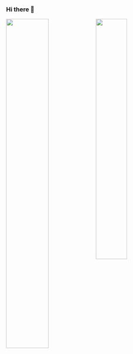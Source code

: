 ### Hi there 👋
<div>
  <img align="left" width = "48%" src="https://github-readme-stats-n24a.vercel.app/api?username=soppydart&count_private=true&show_icons=true&theme=radical&hide=contribs"/>
<img align="center" width = "41%" src="https://github-readme-stats-n24a.vercel.app/api/top-langs/?username=soppydart&langs_count=4&show_icons=true&theme=radical&layout=compact"/></div>

<!--
**soppydart/soppydart** is a ✨ _special_ ✨ repository because its `README.md` (this file) appears on your GitHub profile.

Here are some ideas to get you started:

- 🔭 I’m currently working on ...
- 🌱 I’m currently learning ...
- 👯 I’m looking to collaborate on ...
- 🤔 I’m looking for help with ...
- 💬 Ask me about ...
- 📫 How to reach me: ...
- 😄 Pronouns: ...
- ⚡ Fun fact: ...
-->
